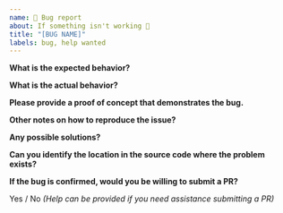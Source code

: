```yaml
---
name: 🐜 Bug report
about: If something isn't working 🔧
title: "[BUG NAME]"
labels: bug, help wanted
---
```


**What is the expected behavior?**

**What is the actual behavior?**

**Please provide a proof of concept that demonstrates the bug.**

**Other notes on how to reproduce the issue?**

**Any possible solutions?**

**Can you identify the location in the source code where the problem exists?**

**If the bug is confirmed, would you be willing to submit a PR?**

Yes / No _(Help can be provided if you need assistance submitting a PR)_